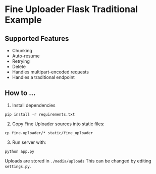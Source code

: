 # Fine Uploader Flask Traditional Example


## Supported Features
- Chunking
- Auto-resume
- Retrying
- Delete
- Handles multipart-encoded requests
- Handles a traditional endpoint


## How to ...

1. Install dependencies

```
pip install -r requirements.txt
```

2. Copy Fine Uploader sources into static files:

```
cp fine-uploader/* static/fine_uploader
```

3. Run server with:

```
python app.py
```

Uploads are stored in `./media/uploads`
This can be changed by editing `settings.py`.
